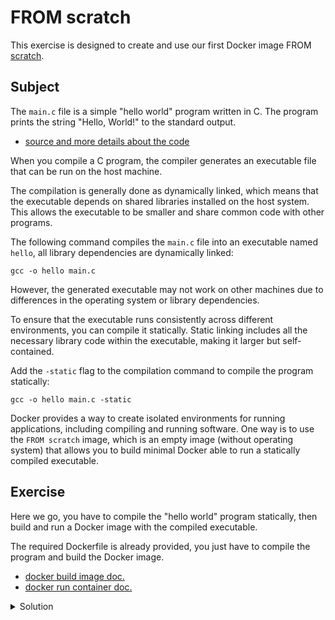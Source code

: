 ﻿# FROM scratch

This exercise is designed to create and use our first Docker image FROM [scratch](https://hub.docker.com/_/scratch/).

## Subject

The `main.c` file is a simple "hello world" program written in C.
The program prints the string "Hello, World!" to the standard output.

- [source and more details about the code](https://www.programiz.com/c-programming/examples/print-sentence)

When you compile a C program, the compiler generates an executable file that can be run on the host machine.

The compilation is generally done as dynamically linked, which means that the executable depends on shared libraries installed on the host system.
This allows the executable to be smaller and share common code with other programs.

The following command compiles the `main.c` file into an executable named `hello`, all library dependencies are dynamically linked:
```shell
gcc -o hello main.c
```

However, the generated executable may not work on other machines due to differences in the operating system or library dependencies.

To ensure that the executable runs consistently across different environments, you can compile it statically.
Static linking includes all the necessary library code within the executable, making it larger but self-contained.

Add the `-static` flag to the compilation command to compile the program statically:
```shell
gcc -o hello main.c -static
```

Docker provides a way to create isolated environments for running applications, including compiling and running software.
One way is to use the `FROM scratch` image, which is an empty image (without operating system) that allows you to build minimal Docker able to run a statically compiled executable.

## Exercise

Here we go, you have to compile the "hello world" program statically, then build and run a Docker image with the compiled executable.

The required Dockerfile is already provided, you just have to compile the program and build the Docker image.

- [docker build image doc.](https://docs.docker.com/reference/cli/docker/image/build/)
- [docker run container doc.](https://docs.docker.com/reference/cli/docker/container/run/)

<details>
  <summary>Solution</summary>

This command executes a Docker container to compile a C program statically using GCC within an isolated environment.

```shell
docker run --rm -v $(shell pwd):/usr/src/myapp -w /usr/src/myapp gcc:latest gcc -o hello /usr/src/myapp/main.c -static
```

Here's a breakdown on what's changed from the previous exercise:

- `gcc -o hello /usr/src/myapp/main.c -static`: The command executed inside the container. It compiles ``main.c`` into an executable named ``hello`` using static linking. Static linking includes all the necessary library code within the executable, making it larger but self-contained.

Overall, this command compiles a C program named ``main.c`` into a statically linked executable called ``hello`` using the GCC compiler within a Docker container, ensuring a consistent compilation environment.

Now, our binary is ready to be used in a Docker image.

This command builds a Docker image using the current directory (where the Dockerfile is located) as the build context.
```shell
docker build . -t hello --no-cache
```

- `docker build`: This is the Docker command used to build an image from a Dockerfile and a "context". The Dockerfile contains all the commands a user could call on the command line to assemble an image.
- `.`: This specifies the build context to the Docker daemon. In this case, refers to the current directory. The build context includes the Dockerfile, any files, and folders in the current directory. These files can be added to the image during the build process.
- `-t hello`: The -t flag assigns a tag to the image, in this case, hello. Tags are used to identify different versions or variants of an image. Without a tag, it would be harder to manage different images and their versions. The hello tag here effectively names the image.
- `--no-cache`: This option tells Docker to build the image without using any cache from previous builds. This can be useful when you want to ensure that you're getting the freshest versions of everything that your Dockerfile instructs to download or add. Without this option, Docker might use cached intermediate images from previous builds, which could lead to outdated components being included in your image.

In summary, this command is used to build a fresh Docker image named hello from the Dockerfile in the current directory, ensuring that no cache is used during the build process. This is particularly useful for ensuring that all the steps in the Dockerfile are executed with the most up-to-date data and instructions, especially when pulling from external sources or when making frequent changes to the Dockerfile.

This command runs a Docker container using the `hello` image.
```shell
docker run --rm hello
```

- `docker run`: This is the Docker command used to create and start a Docker container from a specified image. When you run this command, Docker looks for the specified image locally on your machine. If it doesn't find it, Docker tries to pull it from a configured Docker registry (like Docker Hub).
- `--rm`: This flag automatically removes the container when it exits. Containers can consume disk space, especially if you run many of them over time. Using --rm helps manage disk usage by cleaning up the container file system when the container's process exits. This is particularly useful for temporary or one-off containers that you don't need to persist data or state for future use.
- `hello`: This specifies the name of the image from which the container should be created. In this context, hello refers to an image that likely contains the statically compiled "hello world" program mentioned in the README.md file. This image was previously built using the docker build command with the -t hello option to tag the image as hello.

In summary, this command starts a new container from the hello image, runs the default command specified in the Dockerfile (which, based on the context, would execute the "hello world" program), and then removes the container once the program completes and the container exits. This is a clean and efficient way to run short-lived processes in Docker.

💯 Congratulations! You've successfully displayed "Hello, World!" using a statically compiled C program within a Docker container 🎉
</details>
